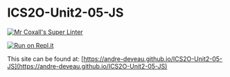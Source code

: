 # ICS2O-Unit2-05-JS

[![Mr Coxall's Super Linter](https://github.com/andre-deveau/ICS20-Unit2-05-JS/workflows/Mr%20Coxall's%20Super%20Linter/badge.svg)](https://github.com/andre-deveau/ICS20-Unit2-05-JS/actions/)

[![Run on Repl.it](https://repl.it/badge/github/andre-deveau/ICS20-Unit2-05-JS)](https://repl.it/github/andre-deveau/ICS20-Unit2-05-JS)

This site can be found at: [https://andre-deveau.github.io/ICS2O-Unit2-05-JS](https://andre-deveau.github.io/ICS2O-Unit2-05-JS)
